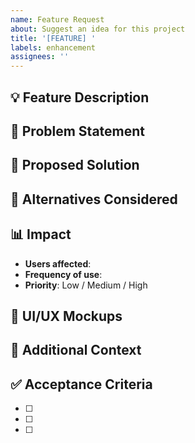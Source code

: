 ```yaml
---
name: Feature Request
about: Suggest an idea for this project
title: '[FEATURE] '
labels: enhancement
assignees: ''
---
```


## 💡 Feature Description
<!-- A clear and concise description of the feature you'd like to see -->

## 🎯 Problem Statement
<!-- Describe the problem this feature would solve -->
<!-- Example: I'm always frustrated when... -->

## 💭 Proposed Solution
<!-- Describe the solution you'd like -->

## 🔄 Alternatives Considered
<!-- Describe any alternative solutions or features you've considered -->

## 📊 Impact
<!-- Who would benefit from this feature? How often would it be used? -->
- **Users affected**: 
- **Frequency of use**: 
- **Priority**: Low / Medium / High

## 🎨 UI/UX Mockups
<!-- Optional: Add any mockups, wireframes, or design ideas -->

## 📝 Additional Context
<!-- Add any other context, screenshots, or examples about the feature request -->

## ✅ Acceptance Criteria
<!-- Optional: List what must be true for this feature to be considered complete -->
- [ ] 
- [ ] 
- [ ]
